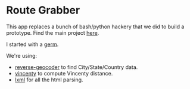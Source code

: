 # Route Grabber

This app replaces a bunch of bash/python hackery that we did to build a prototype. Find the main project [here](https://github.com/lgoerl/stravapp).

I started with a [germ](https://github.com/BBischof/docker_flask_germ).

We're using:
- [reverse-geocoder](https://github.com/thampiman/reverse-geocoder) to find City/State/Country data.
- [vincenty](https://github.com/maurycyp/vincenty/blob/master/vincenty/__init__.py) to compute Vincenty distance.
- [lxml](http://lxml.de/) for all the html parsing.

